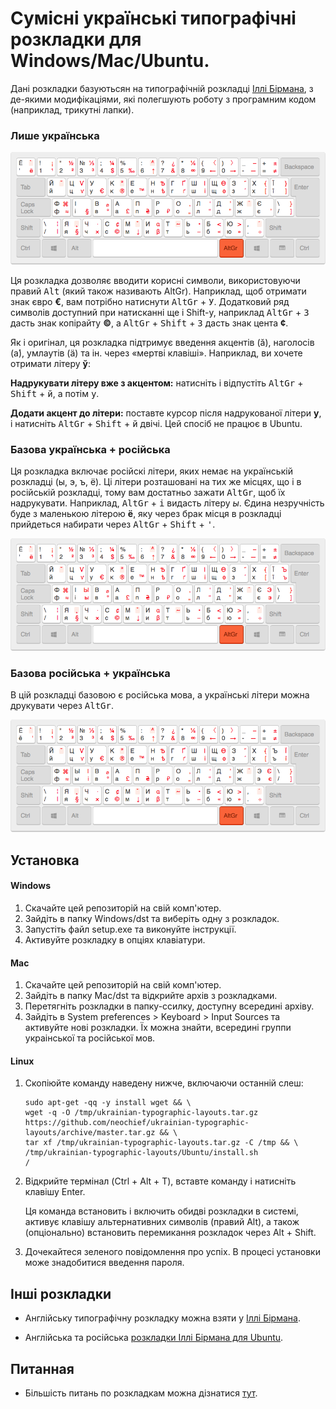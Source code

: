 # Сумісні українські типографічні розкладки для Windows/Mac/Ubuntu.

Дані розкладки базуютьсян на типографічній розкладці [Іллі Бірмана](https://ilyabirman.ru/projects/typography-layout/), з де-якими модифікаціями, які полегшують роботу з програмним кодом (наприклад, трикутні лапки).

### Лише українська

![](docs/screenshot-uk.png)

Ця розкладка дозволяє вводити корисні символи, використовуючи правий <kbd>Alt</kbd> (який також називають AltGr). Наприклад, щоб отримати знак євро **€**, вам потрібно натиснути <kbd>AltGr</kbd> + <kbd>У</kbd>. Додатковий ряд символів доступний при натисканні ще і Shift-у, наприклад <kbd>AltGr</kbd> + <kbd>З</kbd> дасть знак копірайту **©**, а <kbd>AltGr</kbd> + <kbd>Shift</kbd> + <kbd>З</kbd> дасть знак цента **¢**.

Як і оригінал, ця розкладка підтримує введення акцентів (ӑ), наголосів (а́), умлаутів (ӓ) та ін. через «мертві клавіші». Наприклад, ви хочете отримати літеру **ў**:

**Надрукувати літеру вже з акцентом:** натисніть і відпустіть <kbd>AltGr</kbd> + <kbd>Shift</kbd> + <kbd>й</kbd>, а потім <kbd>у</kbd>.

**Додати акцент до літери:** поставте курсор після надрукованої літери **у**, і натисніть <kbd>AltGr</kbd> + <kbd>Shift</kbd> + <kbd>й</kbd> двічі. Цей спосіб не працює в Ubuntu.


### Базова українська + російська

Ця розкладка включає російскі літери, яких немає на українській розкладці (ы, э, ъ, ё). Ці літери розташовані на тих же місцях, що і в російській розкладці, тому вам достатньо зажати <kbd>AltGr</kbd>, щоб їх надрукувати. Наприклад, <kbd>AltGr</kbd> + <kbd>і</kbd> видасть літеру *ы*. Єдина незручність буде з маленькою літерою **ё**, яку через брак місця в розкладці прийдеться набирати через <kbd>AltGr</kbd> + <kbd>Shift</kbd> + <kbd>'</kbd>.

![](docs/screenshot-uk-ru.png)


### Базова російська + українська

В цій розкладці базовою є російська мова, а українські літери можна друкувати через <kbd>AltGr</kbd>.

![](docs/screenshot-ru-uk.png)


## Установка

#### Windows

1. Скачайте цей репозиторій на свій комп'ютер.
2. Зайдіть в папку Windows/dst та виберіть одну з розкладок.
3. Запустіть файл setup.exe та виконуйте інструкції.
4. Активуйте розкладку в опціях клавіатури.

#### Mac

1. Скачайте цей репозиторій на свій комп'ютер.
2. Зайдіть в папку Mac/dst та відкрийте архів з розкладками.
3. Перетягніть розкладки в папку-ссилку, доступну всередині архіву.
4. Зайдіть в System preferences > Keyboard > Input Sources та активуйте нові розкладки. Їх можна знайти, всередині группи украінської та російської мов.

#### Linux

1. Скопіюйте команду наведену нижче, включаючи останній слеш:

    ```
    sudo apt-get -qq -y install wget && \
    wget -q -O /tmp/ukrainian-typographic-layouts.tar.gz https://github.com/neochief/ukrainian-typographic-layouts/archive/master.tar.gz && \
    tar xf /tmp/ukrainian-typographic-layouts.tar.gz -C /tmp && \
    /tmp/ukrainian-typographic-layouts/Ubuntu/install.sh
    /
    ```

2. Відкрийте термінал (Ctrl + Alt + T), вставте команду і натисніть клавішу Enter.

    Ця команда встановить і включить обидві розкладки в системі, активує клавішу альтернативних символів (правий Alt), а також (опціонально) встановить перемикання розкладок через Alt + Shift.

3. Дочекайтеся зеленого повідомлення про успіх. В процесі установки може знадобитися введення пароля.


## Інші розкладки

- Англійську типографічну розкладку можна взяти у [Іллі Бірмана](https://ilyabirman.ru/projects/typography-layout/).

- Англійська та російська [розкладки Іллі Бірмана для Ubuntu](https://github.com/neochief/birman-typography-layouts-for-ubuntu).

## Питанная

- Більшість питань по розкладкам можна дізнатися [тут](https://ilyabirman.ru/projects/typography-layout/faq/).